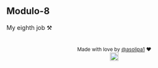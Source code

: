   ## Modulo-8
My eighth job ⚒

  ##
  
<div align="center">

<sub>Made with love by <a href="https://portfolio-ashy-eight-94.vercel.app/">@asolipa1<a> ❤️</sub>  
<img height="20px" src="https://user-images.githubusercontent.com/49994083/189573872-f81a164a-de54-4536-a520-5e5124cf9653.png">
</div>
